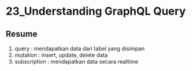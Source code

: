 # 23_Understanding GraphQL Query
## Resume
1. query : mendapatkan data dari tabel yang disimpan
2. mutation : insert, update, delete data
3. subscription : mendapatkan data secara realtime
